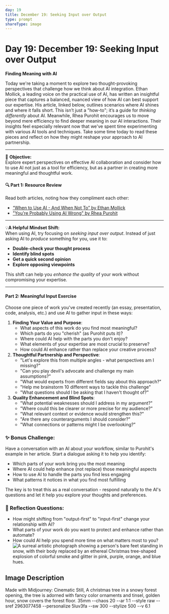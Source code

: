 ```yaml
---
day: 19
title: December 19: Seeking Input over Output
type: prompt
shareType: image
---
```

# Day 19: December 19: Seeking Input over Output
**Finding Meaning with AI**

Today we're taking a moment to explore two thought-provoking perspectives that challenge how we think about AI integration. Ethan Mollick, a leading voice on the practical use of AI, has written an insightful piece that captures a balanced, nuanced view of how AI can best support our expertise. His article, linked below, outlines scenarios where AI shines and where it falls short. This isn’t just a "how-to"; it’s a guide for *thinking differently* about AI. Meanwhile, Rhea Purohit encourages us to move beyond mere efficiency to find deeper meaning in our AI interactions. Their insights feel especially relevant now that we've spent time experimenting with various AI tools and techniques. Take some time today to read these pieces and reflect on how they might reshape your approach to AI partnership.

---
🎯 **Objective:**  
Explore expert perspectives on effective AI collaboration and consider how to use AI not just as a tool for efficiency, but as a partner in creating more meaningful and thoughtful work.

#### 🔍 Part 1: Resource Review

Read both articles, noting how they compliment each other:

* [“When to Use AI - And When Not To” by Ethan Mollick](https://www.oneusefulthing.org/p/15-times-to-use-ai-and-5-not-to)  
* ["You're Probably Using AI Wrong" by Rhea Purohit](https://every.to/learning-curve/you-re-probably-using-ai-wrong)

---

💡**A Helpful** **Mindset Shift:**  
 When using AI, try focusing on *seeking input over output*. Instead of just asking AI to *produce* something for you, use it to:

* **Double-check your thought process**  
* **Identify blind spots**  
* **Get a quick second opinion**  
* **Explore opposing viewpoints**

This shift can help you *enhance the quality* of your work without compromising your expertise.

---

#### Part 2: Meaningful Input Exercise

Choose one piece of work you've created recently (an essay, presentation, code, analysis, etc.) and use AI to gather input in these ways:

1. **Finding Your Value and Purpose**:
   * What aspects of this work do you find most meaningful?  
   * Which parts do you "cherish" (as Purohit puts it)?  
   * Where could AI help with the parts you don't enjoy?  
   * What elements of your expertise are most crucial to preserve?  
   * How could AI enhance rather than replace your creative process?
2. **Thoughtful Partnership and Perspective**:
   * "Let's explore this from multiple angles \- what perspectives am I missing?"  
   * "Can you play devil's advocate and challenge my main assumptions?"  
   * "What would experts from different fields say about this approach?"  
   * "Help me brainstorm 10 different ways to tackle this challenge"  
   * "What questions should I be asking that I haven't thought of?"
3. **Quality Enhancement and Blind Spots**:
   * "What potential weaknesses should I address in my argument?"  
   * "Where could this be clearer or more precise for my audience?"  
   * "What relevant context or evidence would strengthen this?"  
   * "Are there any counterarguments I should consider?"  
   * "What connections or patterns might I be overlooking?"

### **✨ Bonus Challenge:**

Have a conversation with an AI about your workflow, similar to Purohit's example in her article. Start a dialogue asking it to help you identify:

* Which parts of your work bring you the most meaning  
* Where AI could help enhance (not replace) those meaningful aspects  
* How to use AI to handle the parts you find less engaging  
* What patterns it notices in what you find most fulfilling

The key is to treat this as a real conversation - respond naturally to the AI's questions and let it help you explore your thoughts and preferences.

### 🤔 Reflection Questions:

- How might shifting from "output-first" to "input-first" change your relationship with AI?  
- What parts of your work do you want to protect and enhance rather than automate?  
- How could AI help you spend more time on what matters most to you?
![A surreal artistic photograph showing a person's bare feet standing in snow, with their body replaced by an ethereal Christmas tree-shaped explosion of colorful smoke and glitter in pink, purple, orange, and blue hues.](https://res.cloudinary.com/dt5ug8amw/image/upload/v1734182833/AI%20Advent%202024/surreal_tree_square.jpg)
## Image Description
Made with Midjourney: Cinematic Still, A christmas tree in a snowy forest opening, the tree is adorned with fancy color ornaments and tinsel, golden hour, snow covers the forest floor. 35mm --chaos 20 --ar 1:1 --style raw --sref 2963077458 --personalize 5luv3fa --sw 300 --stylize 500 --v 6.1